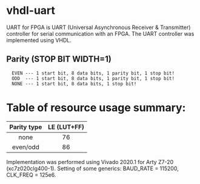 # vhdl-uart
  UART for FPGA is UART (Universal Asynchronous Receiver & Transmitter) controller for serial communication with an FPGA. The UART controller was implemented using VHDL.

## Parity (STOP BIT WIDTH=1)
```
  EVEN --- 1 start bit, 8 data bits, 1 parity bit, 1 stop bit!
  ODD  --- 1 start bit, 8 data bits, 1 parity bit, 1 stop bit!
  NONE --- 1 start bit, 8 data bits, 1 stop bit!
```
# Table of resource usage summary:
  Parity type | LE (LUT+FF) |
  :---:|:---:|
  none        | 76 |
  even/odd    | 86 |
  Implementation was performed using Vivado 2020.1 for Arty Z7-20 (xc7z020clg400-1). Setting of some generics: BAUD_RATE = 115200, CLK_FREQ = 125e6.


